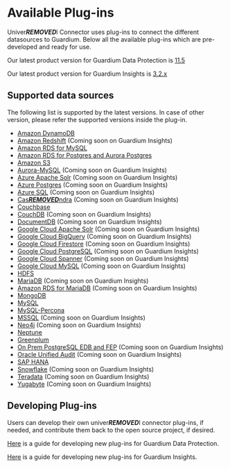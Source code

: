 # Available Plug-ins
Univer***REMOVED***l Connector uses plug-ins to connect the different datasources to Guardium. 
Below all the available plug-ins which are pre-developed and ready for use.

Our latest product version for Guardium Data Protection is [11.5](../docs/Guardium%20Data%20Protection)

Our latest product version for Guardium Insights is [3.2.x](../docs/Guardium%20Insights/3.2.x/Plugins_management.md)
## Supported data sources
The following list is supported by the latest versions.
In case of other version, please refer the supported versions inside the plug-in.
* [Amazon DynamoDB](../filter-plugin/logstash-filter-dynamodb-guardium/README.md)
* [Amazon Redshift](../filter-plugin/logstash-filter-redshift-aws-guardium/README.md) (Coming soon on Guardium Insights)
* [Amazon RDS for MySQL](../filter-plugin/logstash-filter-mysql-aws-guardium/README.md)
* [Amazon RDS for Postgres and Aurora Postgres](../filter-plugin/logstash-filter-postgres-guardium/README.md)
* [Amazon S3](../filter-plugin/logstash-filter-s3-guardium/README.md)
* [Aurora-MySQL](../filter-plugin/logstash-filter-aurora-mysql-guardium/README.md) (Coming soon on Guardium Insights)
* [Azure Apache Solr](../filter-plugin/logstash-filter-azure-apachesolr-guardium/README.md) (Coming soon on Guardium Insights)
* [Azure Postgres](../filter-plugin/logstash-filter-azure-postgresql-guardium/README.md) (Coming soon on Guardium Insights)
* [Azure SQL](../filter-plugin/logstash-filter-azure-sql-guardium/README.md) (Coming soon on Guardium Insights)
* [Cas***REMOVED***ndra](../filter-plugin/logstash-filter-cas***REMOVED***ndra-guardium/README.md) (Coming soon on Guardium Insights)
* [Couchbase](../filter-plugin/logstash-filter-couchbasedb-guardium/README.md)
* [CouchDB](../filter-plugin/logstash-filter-couchdb-guardium/README.md) (Coming soon on Guardium Insights)
* [DocumentDB](../filter-plugin/logstash-filter-documentdb-aws-guardium/README.md) (Coming soon on Guardium Insights)
* [Google Cloud Apache Solr](../filter-plugin/logstash-filter-pubsub-apachesolr-guardium/README.md) (Coming soon on Guardium Insights)
* [Google Cloud BigQuery](../filter-plugin/logstash-filter-pubsub-bigquery-guardium/README.md) (Coming soon on Guardium Insights)
* [Google Cloud Firestore](../filter-plugin/logstash-filter-pubsub-firestore-guardium/README.md) (Coming soon on Guardium Insights)
* [Google Cloud PostgreSQL](../filter-plugin/logstash-filter-pubsub-postgresql-guardium/README.md) (Coming soon on Guardium Insights)
* [Google Cloud Spanner](../filter-plugin/logstash-filter-pubsub-spanner-guardium/README.md) (Coming soon on Guardium Insights)
* [Google Cloud MySQL](../filter-plugin/logstash-filter-pubsub-mysql-guardium/README.md) (Coming soon on Guardium Insights)
* [HDFS](../filter-plugin/logstash-filter-hdfs-guardium/README.md)
* [MariaDB](../filter-plugin/logstash-filter-mariadb-guardium/README.md) (Coming soon on Guardium Insights)
* [Amazon RDS for MariaDB](../filter-plugin/logstash-filter-mariadb-aws-guardium/README.md) (Coming soon on Guardium Insights)
* [MongoDB](../filter-plugin/logstash-filter-mongodb-guardium/README.md)
* [MySQL](../filter-plugin/logstash-filter-mysql-guardium/README.md)
* [MySQL-Percona](../filter-plugin/logstash-filter-mysql-percona-guardium/README.md)
* [MSSQL](../filter-plugin/logstash-filter-mssql-guardium/README.md) (Coming soon on Guardium Insights)
* [Neo4j](../filter-plugin/logstash-filter-neo4j-guardium/README.md) (Coming soon on Guardium Insights)
* [Neptune](../filter-plugin/logstash-filter-neptune-aws-guardium/README.md) 
* [Greenplum](../filter-plugin/logstash-filter-onPremGreenplumdb-guardium/README.md)
* [On Prem PostgreSQL EDB and FEP](../filter-plugin/logstash-filter-onPremPostgres-guardium/README.md) (Coming soon on Guardium Insights)
* [Oracle Unified Audit](../filter-plugin/logstash-filter-oua-guardium/README.md) (Coming soon on Guardium Insights)
* [SAP HANA](../filter-plugin/logstash-filter-***REMOVED***phana-guardium/README.md)
* [Snowflake](https://github.com/infoinsights/guardium-snowflake-uc-filter) (Coming soon on Guardium Insights)
* [Teradata](../filter-plugin/logstash-filter-teradatadb-guardium/README.md) (Coming soon on Guardium Insights)
* [Yugabyte](../filter-plugin/logstash-filter-yugabyte-guardium/README.md) (Coming soon on Guardium Insights)

## Developing Plug-ins
Users can develop their own univer***REMOVED***l connector plug-ins, if needed, and contribute them back to the open source project, if desired.

[Here](../docs/Guardium%20Data%20Protection/developing_plugins_gdp.md) is a guide for developing new plug-ins for Guardium Data Protection.

[Here](../docs/Guardium%20Insights/3.2.x/developing_plugins_gi.md) is a guide for developing new plug-ins for Guardium Insights.
